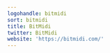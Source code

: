 ```yaml
---
logohandle: bitmidi
sort: bitmidi
title: BitMidi
twitter: BitMidi
website: 'https://bitmidi.com/'
---
```

